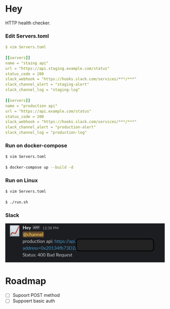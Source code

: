 # Hey

HTTP health checker.

### Edit Servers.toml
```yaml
$ vim Servers.toml

[[servers]]
name = "staing api"
url = "https://api.staging.example.com/status"
status_code = 200
slack_webhook = "https://hooks.slack.com/services/***/***"
slack_channel_alert = "staging-alert"
slack_channel_log = "staging-log"

[[servers]]
name = "production api"
url = "https://api.example.com/status"
status_code = 200
slack_webhook = "https://hooks.slack.com/services/***/***"
slack_channel_alert = "production-alert"
slack_channel_log = "production-log"
```

### Run on docker-compose
```sh
$ vim Servers.toml

$ docker-compose up --build -d
```

### Run on Linux
```sh
$ vim Servers.toml

$ ./run.sh
```

### Slack

![Hey](https://raw.githubusercontent.com/dongri/images/master/hey-alert.png)


# Roadmap
- [ ] Supoort POST method
- [ ] Suppoert basic auth
